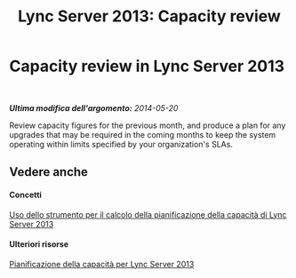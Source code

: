 ﻿---
title: 'Lync Server 2013: Capacity review'
TOCTitle: Capacity review
ms:assetid: 62a70ad3-87cf-4d8c-9f0c-710e9aa4ad63
ms:mtpsurl: https://technet.microsoft.com/it-it/library/Dn725209(v=OCS.15)
ms:contentKeyID: 62335946
ms.date: 08/24/2015
mtps_version: v=OCS.15
ms.translationtype: HT
---

# Capacity review in Lync Server 2013

 

_**Ultima modifica dell'argomento:** 2014-05-20_

Review capacity figures for the previous month, and produce a plan for any upgrades that may be required in the coming months to keep the system operating within limits specified by your organization's SLAs.

## Vedere anche

#### Concetti

[Uso dello strumento per il calcolo della pianificazione della capacità di Lync Server 2013](lync-server-2013-capacity-planning-calculator.md)  

#### Ulteriori risorse

[Pianificazione della capacità per Lync Server 2013](lync-server-2013-capacity-planning.md)

